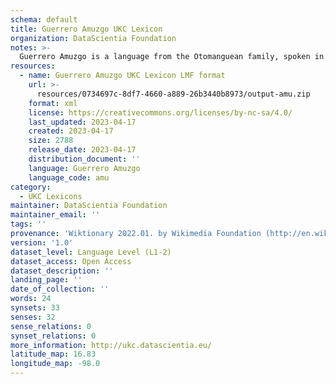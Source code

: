 ```yaml
---
schema: default
title: Guerrero Amuzgo UKC Lexicon
organization: DataScientia Foundation
notes: >-
  Guerrero Amuzgo is a language from the Otomanguean family, spoken in North America. The UKC Lexicon of Guerrero Amuzgo is represented as a lexico-semantic network. It consists of words, word senses, synsets, as well as sense-level and synset-level relationships.
resources:
  - name: Guerrero Amuzgo UKC Lexicon LMF format
    url: >-
      resources/0734697c-8df7-4660-a889-26b3440b8973/output-amu.zip
    format: xml
    license: https://creativecommons.org/licenses/by-nc-sa/4.0/
    last_updated: 2023-04-17
    created: 2023-04-17
    size: 2788
    release_date: 2023-04-17
    distribution_document: ''
    language: Guerrero Amuzgo
    language_code: amu
category:
  - UKC Lexicons
maintainer: DataScientia Foundation
maintainer_email: ''
tags: ''
provenance: 'Wiktionary 2022.01. by Wikimedia Foundation (http://en.wiktionary.org); CogNet 2.1 by Khuyagbaatar Batsuren, National University of Mongolia (http://cognet.ukc.disi.unitn.it); Native Languages of the Americas 2021.11. by Laura Redish and Orrin Lewis (http://www.native-languages.org); Princeton WordNet 2.1 by Princeton University (https://wordnet.princeton.edu)'
version: '1.0'
dataset_level: Language Level (L1-2)
dataset_access: Open Access
dataset_description: ''
landing_page: ''
date_of_collection: ''
words: 24
synsets: 33
senses: 32
sense_relations: 0
synset_relations: 0
more_information: http://ukc.datascientia.eu/
latitude_map: 16.83
longitude_map: -98.0
---
```

